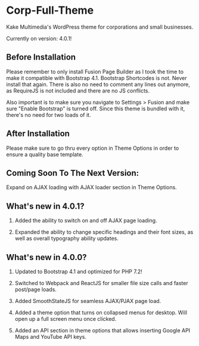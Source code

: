 # Corp-Full-Theme
Kake Multimedia's WordPress theme for corporations and small businesses.

Currently on version: 4.0.1!

## Before Installation

Please remember to only install Fusion Page Builder as I took the time to make it compatible with Bootstrap 4.1. Bootstrap Shortcodes is not. Never install that again. There is also no need to comment any lines out anymore, as RequireJS is not included and there are no JS conflicts.

Also important is to make sure you navigate to Settings > Fusion and make sure "Enable Bootstrap" is turned off. Since this theme is bundled with it, there's no need for two loads of it.

## After Installation
 
Please make sure to go thru every option in Theme Options in order to ensure a quality base template.

## Coming Soon To The Next Version:

Expand on AJAX loading with AJAX loader section in Theme Options.

## What's new in 4.0.1?

1. Added the ability to switch on and off AJAX page loading.

2. Expanded the ability to change specific headings and their font sizes, as well as overall typography ability updates.

## What's new in 4.0.0?

1. Updated to Bootstrap 4.1 and optimized for PHP 7.2!

2. Switched to Webpack and ReactJS for smaller file size calls and faster post/page loads.

3. Added SmoothStateJS for seamless AJAX/PJAX page load.

4. Added a theme option that turns on collapsed menus for desktop. Will open up a full screen menu once clicked.

5. Added an API section in theme options that allows inserting Google API Maps and YouTube API keys.